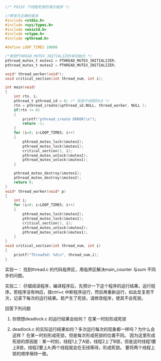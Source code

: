 ```c
//* POSIX 下线程死锁的演示程序 */ 

//修改为正确的版本
#include <stdio.h> 
#include <sys/types.h>
#include <unistd.h> 
#include <ctype.h>
#include <pthread.h> 

#define LOOP_TIMES 10000 

/*用宏PTHREAD_MUTEX_INITIALIZER来初始化 */
pthread_mutex_t mutex1 = PTHREAD_MUTEX_INITIALIZER;
pthread_mutex_t mutex2 = PTHREAD_MUTEX_INITIALIZER;

void* thread_worker(void*);
void critical_section(int thread_num, int i); 

int main(void) 
{     
    int rtn, i;     
    pthread_t pthread_id = 0; /* 存放子线程的id */ 
    rtn = pthread_create(&pthread_id,NULL, thread_worker, NULL ); 
    if(rtn != 0)
    {            
        printf("pthread_create ERROR!\n"); 
        return -1; 
    } 
    for (i=0; i<LOOP_TIMES; i++) 
    { 
        pthread_mutex_lock(&mutex2);
        pthread_mutex_lock(&mutex1); 
        critical_section(1, i); 
        pthread_mutex_unlock(&mutex2);
        pthread_mutex_unlock(&mutex1);
    } 

    pthread_mutex_destroy(&mutex1); 
    pthread_mutex_destroy(&mutex2); 
    return 0;
} 
void* thread_worker(void* p) 
{ 
    int i; 
    for (i=0; i<LOOP_TIMES; i++)
    { 
        pthread_mutex_lock(&mutex2);
        pthread_mutex_lock(&mutex1); 
        critical_section(2, i); 
        pthread_mutex_unlock(&mutex2);
        pthread_mutex_unlock(&mutex1);
    }
} 
void critical_section(int thread_num, int i) 
{ 
    printf("Thread%d: %d\n", thread_num,i);
}
```

实验一：
找到thread.c 的代码临界区，用临界区解决main_counter 与sum 不同步的问题。

实验二：
    仔细阅读程序，编译程序后，先预计一下这个程序的运行结果。运行程序。若程序没有响应，按ctrl+c 中断程序运行，然后再重新运行，如此反复若干次，记录下每次的运行结果。若产生了死锁，请修改程序，使其不会死锁。

回答下列问题
1. 你预想deadlock.c 的运行结果会如何？
在某一时刻形成死锁

2. deadlock.c 的实际运行结果如何？多次运行每次的现象都一样吗？为什么会这样？
在某一时刻形成死锁，但是每次形成死锁的位置不同。
因为这里形成死锁的原因是：某一时刻，线程1上了A锁，线程2上了B锁，但是这时线程1要上B锁，线程2要上A;两个线程就会在无线等待，形成死锁。
要将两个线程上锁的顺序保持一致。

